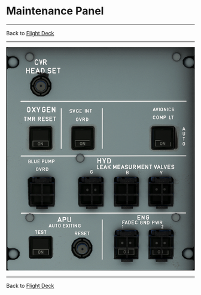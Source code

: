 # Maintenance Panel

---

Back to [Flight Deck](../flight-deck.md)

---

![Maintenance Panel](../../assets/a32nx-briefing/overhead-aft-panel/Maintenance.png "Maintenance Panel")

---

Back to [Flight Deck](../flight-deck.md)

